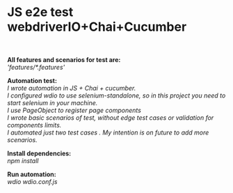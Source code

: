 # JS e2e test webdriverIO+Chai+Cucumber

<br>


**All features and scenarios for test are:**<br>
_'features/\*.features'_

**Automation test:**<br>
_I wrote automation in JS + Chai + cucumber.<br>_
_I configured wdio to use selenium-standalone, so in this project you need to start selenium in your machine.<br>_
_I use PageObject to register page components_ <br>
_I wrote basic scenarios of test, without edge test cases or validation for components limits._<br>
_I automated just two test cases <Create new positive value register and Add on report new inflow value>. My intention is on future to add more scenarios._<br>

**Install dependencies:**<br>
_npm install_<br>

**Run automation:**<br>
_wdio wdio.conf.js_<br>
